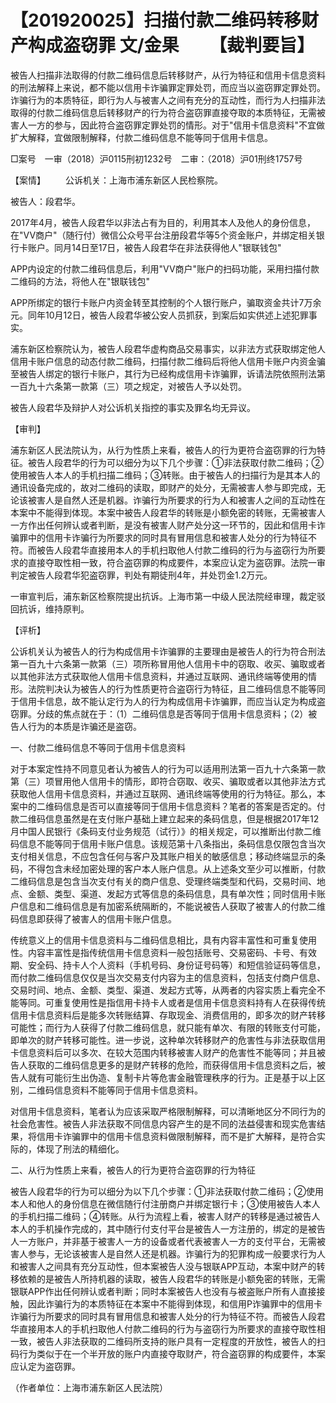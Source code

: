 # 【201920025】扫描付款二维码转移财产构成盗窃罪 文/金果 　　【裁判要旨】

被告人扫描非法取得的付款二维码信息后转移财产，从行为特征和信用卡信息资料的刑法解释上来说，都不能以信用卡诈骗罪定罪处罚，而应当以盗窃罪定罪处罚。诈骗行为的本质特征，即行为人与被害人之间有充分的互动性，而行为人扫描非法取得的付款二维码信息后转移财产的行为符合盗窃罪直接夺取的本质特征，无需被害人一方的参与，因此符合盗窃罪定罪处罚的情形。对于"信用卡信息资料"不宜做扩大解释，宜做限制解释，付款二维码信息不能等同于信用卡信息。

□案号　一审（2018）沪0115刑初1232号　二审：（2018）沪01刑终1757号

【案情】 　　公诉机关：上海市浦东新区人民检察院。

被告人：段君华。

2017年4月，被告人段君华以非法占有为目的，利用其本人及他人的身份信息，在"VV商户"（随行付）微信公众号平台注册段君华等5个资金账户，并绑定相关银行卡账户。同月14日至17日，被告人段君华在非法获得他人"银联钱包"

APP内设定的付款二维码信息后，利用"VV商户"账户的扫码功能，采用扫描付款二维码的方法，将他人在"银联钱包"

APP所绑定的银行卡账户内资金转至其控制的个人银行账户，骗取资金共计7万余元。同年10月12日，被告人段君华被公安人员抓获，到案后如实供述上述犯罪事实。

浦东新区检察院认为，被告人段君华虚构商品交易事实，以非法方式获取绑定他人信用卡账户信息的动态付款二维码，扫描付款二维码后将他人信用卡账户内资金骗至被告人绑定的银行卡账户，其行为已经构成信用卡诈骗罪，诉请法院依照刑法第一百九十六条第一款第（三）项之规定，对被告人予以处罚。

被告人段君华及辩护人对公诉机关指控的事实及罪名均无异议。

【审判】

浦东新区人民法院认为，从行为性质上来看，被告人的行为更符合盗窃罪的行为特征。被告人段君华的行为可以细分为以下几个步骤：①非法获取付款二维码；②使用被告人本人的手机扫描二维码；③转账。由于被告人的扫描行为是其本人的通讯设备完成的，故对二维码的读取，即财产的处分，无需被害人参与即完成，无论该被害人是自然人还是机器。诈骗行为所要求的行为人和被害人之间的互动性在本案中不能得到体现。本案中被告人段君华的转账是小额免密的转账，无需被害人一方作出任何辨认或者判断，是没有被害人财产处分这一环节的，因此和信用卡诈骗罪中的信用卡诈骗行为所要求的同时具有冒用信息和被害人处分的行为特征不符。而被告人段君华直接用本人的手机扫取他人付款二维码的行为与盗窃行为所要求的直接夺取性相一致，符合盗窃罪的构成要件，本案应认定为盗窃罪。法院一审判定被告人段君华犯盗窃罪，判处有期徒刑4年，并处罚金1.2万元。

一审宣判后，浦东新区检察院提出抗诉。上海市第一中级人民法院经审理，裁定驳回抗诉，维持原判。

【评析】

公诉机关认为被告人的行为构成信用卡诈骗罪的主要理由是被告人的行为符合刑法第一百九十六条第一款第（三）项所称冒用他人信用卡中的窃取、收买、骗取或者以其他非法方式获取他人信用卡信息资料，并通过互联网、通讯终端等使用的情形。法院判决认为被告人的行为性质更符合盗窃行为特征，且二维码信息不能等同于信用卡信息，故不能认定行为人的行为构成信用卡诈骗罪，而应当认定为构成盗窃罪。分歧的焦点就在于：（1）二维码信息是否等同于信用卡信息资料；（2）被告人行为的本质是诈骗还是盗窃。

一、付款二维码信息不等同于信用卡信息资料

对于本案定性持不同意见者认为被告人的行为可以适用刑法第一百九十六条第一款第（三）项冒用他人信用卡的情形，即符合窃取、收买、骗取或者以其他非法方式获取他人信用卡信息资料，并通过互联网、通讯终端等使用的行为特征。那么，本案中的二维码信息是否可以直接等同于信用卡信息资料？笔者的答案是否定的。付款二维码信息虽然是在支付账户基础上建立起来的条码信息，但是根据2017年12月中国人民银行《条码支付业务规范（试行）》的相关规定，可以推断出付款二维码信息不能等同于信用卡账户信息。该规范第十八条指出，条码信息仅限包含当次支付相关信息，不应包含任何与客户及其账户相关的敏感信息；移动终端显示的条码，不得包含未经加密处理的客户本人账户信息。从上述条文至少可以推断，付款二维码信息是包含当次支付有关的商户信息、受理终端类型和代码，交易时间、地点、金额、类型、渠道、发起方式等信息的条码信息，具有单次性；同时信用卡账户信息和二维码信息是有加密系统隔断的，不能说被告人获取了被害人的付款二维码信息即获得了被害人的信用卡账户信息。

传统意义上的信用卡信息资料与二维码信息相比，具有内容丰富性和可重复使用性。内容丰富性是指传统信用卡信息资料一般包括账号、交易密码、卡号、有效期、安全码、持卡人个人资料（手机号码、身份证号码等）和短信验证码等信息，而付款二维码信息仅仅是当次交易支付内容为主的信息资料，包括支付商户信息、交易时间、地点、金额、类型、渠道、发起方式等，从两者的内容实质上看完全不能等同。可重复使用性是指信用卡持卡人或者是信用卡信息资料持有人在获得传统信用卡信息资料后是能多次转账结算、存取现金、消费信用的，即多次的财产转移可能性；而行为人获得了付款二维码信息，就只能有单次、有限的转账支付可能，即单次的财产转移可能性。进一步说，这种单次转移财产的危害性与非法获取信用卡信息资料后可以多次、在较大范围内转移被害人财产的危害性不能等同；并且被告人获取的二维码信息更多的是财产转移的危险，而获得信用卡信息资料之后，被告人就有可能衍生出伪造、复制卡片等危害金融管理秩序的行为。正是基于以上区别，二维码信息资料不能等同于信用卡信息资料。

对信用卡信息资料，笔者认为应该采取严格限制解释，可以清晰地区分不同行为的社会危害性。被告人非法获取不同信息内容产生的是不同的法益侵害和现实危害结果，将信用卡诈骗罪中的信用卡信息资料做限制解释，而不是扩大解释，是符合实际的，体现了刑法的精细化。

二、从行为性质上来看，被告人的行为更符合盗窃罪的行为特征

被告人段君华的行为可以细分为以下几个步骤：①非法获取付款二维码；②使用本人和他人的身份信息在微信随行付注册商户并绑定银行卡；③使用被告人本人的手机扫描二维码；④转账。从行为流程上看，被害人财产的转移是通过被告人本人的手机操作完成的，其中随行付支付平台是被告人一方注册的，绑定的是被告人一方账户，并非基于被害人一方的设备或者代表被害人一方的支付平台，无需被害人参与，无论该被害人是自然人还是机器。诈骗行为的犯罪构成一般要求行为人和被害人之间具有充分互动性，但本案被告人没与银联APP互动，本案中财产的转移依赖的是被告人所持机器的读取，被告人段君华的转账是小额免密的转账，无需银联APP作出任何辨认或者判断；同时本案被告人也没有与被盗账户所有人直接接触，因此诈骗行为的本质特征在本案中不能得到体现，和信用P诈骗罪中的信用卡诈骗行为所要求的同时具有冒用信息和被害人处分的行为特征不符。而被告人段君华直接用本人的手机扫取他人付款二维码的行为与盗窃行为所要求的直接夺取性相一致，被告人非法获取的二维码所支持的账户具有一定程度的开放性，被告人的扫码行为类似于在一个半开放的账户内直接夺取财产，符合盗窃罪的构成要件，本案应认定为盗窃罪。

（作者单位：上海市浦东新区人民法院）